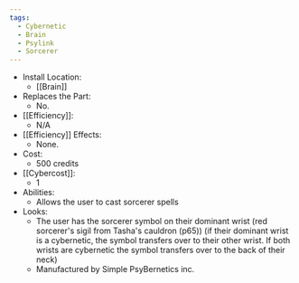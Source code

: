 ```yaml
---
tags:
  - Cybernetic
  - Brain
  - Psylink
  - Sorcerer
---
```

* Install Location:
	* [[Brain]]
* Replaces the Part:
	* No.
* [[Efficiency]]:
	* N/A
* [[Efficiency]] Effects:
	- None.
* Cost:
	* 500 credits
* [[Cybercost]]:
	* 1
* Abilities:
	* Allows the user to cast sorcerer spells
* Looks:
	* The user has the sorcerer symbol on their dominant wrist (red sorcerer's sigil from Tasha's cauldron (p65)) (if their dominant wrist is a cybernetic, the symbol transfers over to their other wrist. If both wrists are cybernetic the symbol transfers over to the back of their neck)
	* Manufactured by Simple PsyBernetics inc.